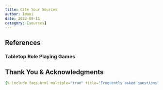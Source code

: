 ```yaml
---
title: Cite Your Sources
author: Imani
date: 2022-09-11
category: [sources]
---
```


## References

### Tabletop Role Playing Games

## Thank You & Acknowledgments

```yaml
{% include faqs.html multiple="true" title="Frequently asked questions" category="sources" subtitle="a list of the sources in the process of creating various works" %}```
